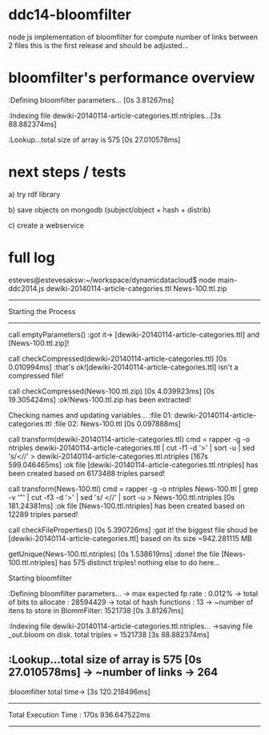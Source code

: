 ddc14-bloomfilter
=================

node js implementation of bloomfilter for compute number of links between 2 files
this is the first release and should be adjusted...
 
 
bloomfilter's performance overview
=================
:Defining bloomfilter parameters...  [0s 3.81267ms]

:Indexing file dewiki-20140114-article-categories.ttl.ntriples...[3s 88.882374ms]

:Lookup...total size of array is 575  [0s 27.010578ms]

next steps / tests
=================
a) try rdf library

b) save objects on mongodb (subject/object + hash + distrib)

c) create a webservice

full log
=================
esteves@estevesaksw:~/workspace/dynamicdatacloud$ node main-ddc2014.js dewiki-20140114-article-categories.ttl News-100.ttl.zip
******************************************************************
Starting the Process
******************************************************************

call emptyParameters()
  :got it-> [dewiki-20140114-article-categories.ttl] and [News-100.ttl.zip]!

call checkCompressed(dewiki-20140114-article-categories.ttl)
  [0s 0.010994ms]
  :that's ok![dewiki-20140114-article-categories.ttl] isn't a compressed file!

call checkCompressed(News-100.ttl.zip)
  [0s 4.039923ms]
  [0s 19.305424ms]
  :ok!News-100.ttl.zip has been extracted!

Checking names and updating variables...
  :file 01: dewiki-20140114-article-categories.ttl
  :file 02: News-100.ttl
  [0s 0.097888ms]

call transform(dewiki-20140114-article-categories.ttl)
cmd = rapper -g -o ntriples dewiki-20140114-article-categories.ttl | cut -f1 -d '>' | sort -u | sed 's/<//' > dewiki-20140114-article-categories.ttl.ntriples
  [167s 599.046465ms]
  :ok file [dewiki-20140114-article-categories.ttl.ntriples] has been created based on 6173488 triples parsed!

call transform(News-100.ttl)
cmd = rapper -g -o ntriples News-100.ttl | grep -v '"' | cut -f3 -d '>' | sed 's/ <//' | sort -u > News-100.ttl.ntriples
  [0s 181.24381ms]
  :ok file [News-100.ttl.ntriples] has been created based on 12289 triples parsed!

call checkFileProperties()
  [0s 5.390726ms]
  :got it! the biggest file shoud be [dewiki-20140114-article-categories.ttl] based on its size ~942.281115 MB

getUnique(News-100.ttl.ntriples)
  [0s 1.538619ms]
  :done! the file [News-100.ttl.ntriples] has 575 distinct triples! nothing else to do here...

Starting bloomfilter

  :Defining bloomfilter parameters...
  -> max expected fp rate		                 : 0.012%
  -> total of bits to allocate               : 28594429
  -> total of hash functions                 : 13
  -> ~number of itens to store in BlommFilter: 1521738
  [0s 3.81267ms]

  :Indexing file dewiki-20140114-article-categories.ttl.ntriples...
  ->saving file _out.bloom on disk. total triples = 1521738
  [3s 88.882374ms]

  :Lookup...total size of array is 575
  [0s 27.010578ms]
  -> ~number of links -> 264
---------------------------
  :bloomfilter total time-> [3s 120.218496ms]


******************************************************************
Total Execution Time       : 170s 936.647522ms
******************************************************************

